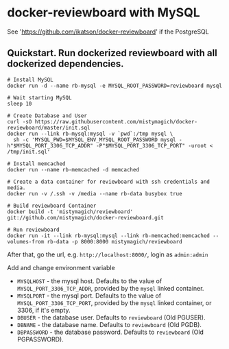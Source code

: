 docker-reviewboard with MySQL
=============================

See 'https://github.com/ikatson/docker-reviewboard' if the PostgreSQL

## Quickstart. Run dockerized reviewboard with all dockerized dependencies.

    # Install MySQL
    docker run -d --name rb-mysql -e MYSQL_ROOT_PASSWORD=reviewboard mysql

    # Wait starting MySQL
    sleep 10

    # Create Database and User
    curl -sO https://raw.githubusercontent.com/mistymagich/docker-reviewboard/master/init.sql
    docker run --link rb-mysql:mysql -v `pwd`:/tmp mysql \
      sh -c 'MYSQL_PWD=$MYSQL_ENV_MYSQL_ROOT_PASSWORD mysql -h"$MYSQL_PORT_3306_TCP_ADDR" -P"$MYSQL_PORT_3306_TCP_PORT" -uroot < /tmp/init.sql'

    # Install memcached
    docker run --name rb-memcached -d memcached

    # Create a data container for reviewboard with ssh credentials and media.
    docker run -v /.ssh -v /media --name rb-data busybox true

    # Build reviewboard Container
    docker build -t 'mistymagich/reviewboard' git://github.com/mistymagich/docker-reviewboard.git

    # Run reviewboard
    docker run -it --link rb-mysql:mysql --link rb-memcached:memcached --volumes-from rb-data -p 8000:8000 mistymagich/reviewboard


After that, go the url, e.g. ```http://localhost:8000/```, login as ```admin:admin```


Add and change environment variable

- ```MYSQLHOST``` - the mysql host. Defaults to the value of ```MYSQL_PORT_3306_TCP_ADDR```, provided by the ```mysql``` linked container.
- ```MYSQLPORT``` - the mysql port. Defaults to the value of ```MYSQL_PORT_3306_TCP_PORT```, provided by the ```mysql``` linked container, or 3306, if it's empty.
- ```DBUSER``` - the database user. Defaults to ```reviewboard``` (Old PGUSER).
- ```DBNAME``` - the database name. Defaults to ```reviewboard``` (Old PGDB).
- ```DBPASSWORD``` - the database password. Defaults to ```reviewboard``` (Old PGPASSWORD).
